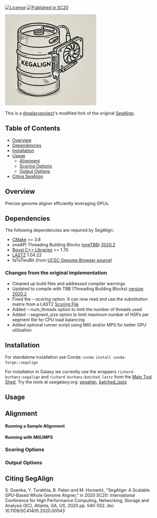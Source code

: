 [license-badge]: https://img.shields.io/badge/License-MIT-yellow.svg 
[license-link]: https://opensource.org/licenses/MIT

[![License][license-badge]][license-link]
[![Published in SC20](https://img.shields.io/badge/published%20in-SC20-blue.svg)](https://doi.ieeecomputersociety.org/10.1109/SC41405.2020.00043)

<img src="kegalign_logo.webp" width="300">

This is a [@galaxyproject](https://github.com/galaxyproject)'s modified fork of the original [SegAlign](https://github.com/gsneha26/SegAlign). 

## Table of Contents

- [Overview](#overview)
- [Dependencies](#dependencies)
- [Installation](#installation)
- [Usage](#usage)
  - [Alignment](#alignment)
  - [Scoring Options](#scoring)
  - [Output Options](#output)
- [Citing SegAlign](#cite_segalign)

## <a name="overview"></a> Overview

Precise genome aligner efficiently leveraging GPUs.

## <a name="dependencies"></a> Dependencies
The following dependencies are required by SegAlign:

  * [CMake](https://cmake.org/) >= 3.8
  * oneAPI Threading Building Blocks ([oneTBB](https://oneapi-src.github.io/oneTBB/)) [2020.2](https://github.com/oneapi-src/oneTBB/releases/tag/v2020.2)
  * [Boost C++ Libraries](https://www.boost.org/) >= 1.70
  * [LASTZ](https://github.com/lastz/lastz) 1.04.22
  * faToTwoBit (from [UCSC Genome Browser source](https://github.com/ucscGenomeBrowser/kent))

### <a name="changes"></a> Changes from the original implementation

- Cleaned up build files and addressed compiler warnings
- Updated to compile with TBB (Threading Building Blocks) [version 2020.2](https://github.com/oneapi-src/oneTBB/releases/tag/v2020.2)
- Fixed the --scoring option. It can now read and use the substitution matrix from a LASTZ [Scoring File](https://lastz.github.io/lastz/#fmt_scoring)
- Added --num_threads option to limit the number of threads used
- Added --segment_size option to limit maximum number of HSPs per segment file for CPU load balancing
- Added optional runner script using MIG and/or MPS for better GPU utilization

## <a name="installation"></a> Installation

For standalone installation use Conda: `conda install conda-forge::segalign`

For installation in Galaxy we currently use the wrappers `richard-burhans:segalign` and `richard-burhans:batched_lastz` from the [Main Tool Shed](https://toolshed.g2.bx.psu.edu/).
Try the tools at usegalaxy.org: [segalign](https://usegalaxy.org/root?tool_id=toolshed.g2.bx.psu.edu/repos/richard-burhans/segalign/segalign/), [batched_lastz](https://usegalaxy.org/root?tool_id=toolshed.g2.bx.psu.edu/repos/richard-burhans/batched_lastz/batched_lastz/)

## <a name="usage"></a> Usage

## <a name="alignment"></a> Alignment

#### Running a Sample Alignment

#### Running with MIG/MPS

### <a name="scoring"></a>Scoring Options

### <a name="output"></a>Output Options


## <a name="cite_segalign"></a> Citing SegAlign

S. Goenka, Y. Turakhia, B. Paten and M. Horowitz,  "SegAlign: A Scalable GPU-Based Whole Genome Aligner," in 2020 SC20: International Conference for High Performance Computing, Networking, Storage and Analysis (SC), Atlanta, GA, US, 2020 pp. 540-552. doi: 10.1109/SC41405.2020.00043
